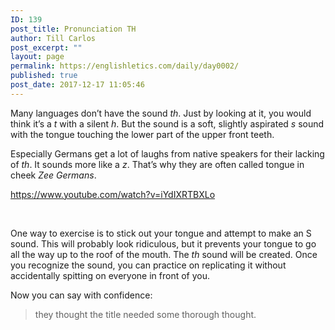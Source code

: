 ```yaml
---
ID: 139
post_title: Pronunciation TH
author: Till Carlos
post_excerpt: ""
layout: page
permalink: https://englishletics.com/daily/day0002/
published: true
post_date: 2017-12-17 11:05:46
---
```

<span style="font-weight: 400;">Many languages don’t have the sound </span><i><span style="font-weight: 400;">th</span></i><span style="font-weight: 400;">. Just by looking at it, you would think it’s a </span><i><span style="font-weight: 400;">t</span></i><span style="font-weight: 400;"> with a silent </span><i><span style="font-weight: 400;">h</span></i><span style="font-weight: 400;">. But the sound is a soft, slightly aspirated </span><i><span style="font-weight: 400;">s</span></i><span style="font-weight: 400;"> sound with the tongue touching the lower part of the upper front teeth. </span>

<span style="font-weight: 400;">Especially Germans get a lot of laughs from native speakers for their lacking of </span><i><span style="font-weight: 400;">th</span></i><span style="font-weight: 400;">. It sounds more like a </span><i><span style="font-weight: 400;">z</span></i><span style="font-weight: 400;">. That’s why they are often called tongue in cheek </span><i><span style="font-weight: 400;">Zee Germans</span></i><span style="font-weight: 400;">.</span>

https://www.youtube.com/watch?v=iYdIXRTBXLo

&nbsp;

<span style="font-weight: 400;">One way to exercise is to stick out your tongue and attempt to make an S sound. This will probably look ridiculous, but it prevents your tongue to go all the way up to the roof of the mouth. The </span><i><span style="font-weight: 400;">th</span></i><span style="font-weight: 400;"> sound will be created. Once you recognize the sound, you can practice on replicating it without accidentally spitting on everyone in front of you.</span>

<span style="font-weight: 400;">Now you can say with confidence: </span>
<blockquote><span style="font-weight: 400;">they thought the title needed some thorough thought.</span></blockquote>